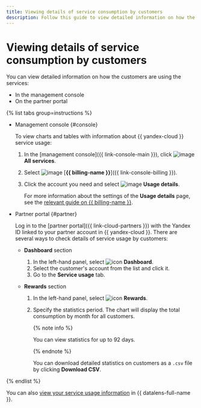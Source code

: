 ```yaml
---
title: Viewing details of service consumption by customers
description: Follow this guide to view detailed information on how the customers are using the services.
---
```


# Viewing details of service consumption by customers

You can view detailed information on how the customers are using the services:

* In the management console
* On the partner portal

{% list tabs group=instructions %}

- Management console {#console}

  To view charts and tables with information about {{ yandex-cloud }} service usage:

  1. In the [management console]({{ link-console-main }}), click ![image](../../_assets/console-icons/dots-9.svg) **All services**.
  1. Select ![image](../../_assets/console-icons/credit-card.svg) [**{{ billing-name }}**]({{ link-console-billing }}).
  1. Click the account you need and select ![image](../../_assets/console-icons/layout-cells-large.svg) **Usage details**.

     For more information about the settings of the **Usage details** page, see the [relevant guide on {{ billing-name }}](../../billing/operations/check-charges.md).

- Partner portal {#partner}

  Log in to the [partner portal]({{ link-cloud-partners }}) with the Yandex ID linked to your partner account in {{ yandex-cloud }}. There are several ways to check details of service usage by customers:

  * **Dashboard** section

    1. In the left-hand panel, select ![icon](../../_assets/console-icons/layout-header-side-content.svg) **Dashboard**.
    1. Select the customer's account from the list and click it.
    1. Go to the **Service usage** tab.

  * **Rewards** section

    1. In the left-hand panel, select ![icon](../../_assets/console-icons/medal.svg) **Rewards**.
    1. Specify the statistics period. The chart will display the total consumption by month for all customers.

       {% note info %}

       You can view statistics for up to 92 days.

       {% endnote %}

       You can download detailed statistics on customers as a `.csv` file by clicking **Download CSV**.

{% endlist %}

You can also [view your service usage information](../../billing/operations/dashboard.md) in {{ datalens-full-name }}.
